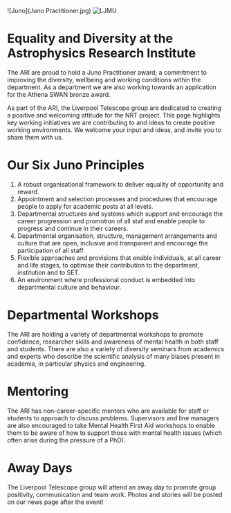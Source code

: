 ![Juno](Juno Practitioner.jpg) ![LJMU](ljmu_logo.jpg)

# Equality and Diversity at the Astrophysics Research Institute

The ARI are proud to hold a Juno Practitioner award; a commitment to improving the diversity, wellbeing and working conditions within the department. As a department we are also working towards an application for the Athena SWAN bronze award.

As part of the ARI, the Liverpool Telescope group are dedicated to creating a positive and welcoming attitude for the NRT project. This page highlights key working initiatives we are contributing to and ideas to create positive working environments. We welcome your input and ideas, and invite you to share them with us.

# Our Six Juno Principles

1. A robust organisational framework to deliver equality of opportunity and reward.
2. Appointment and selection processes and procedures that encourage people to apply for academic posts at all levels.
3. Departmental structures and systems which support and encourage the career progression and promotion of all staf and enable people to progress and continue in their careers.
4. Departmental organisation, structure, management arrangements and culture that are open, inclusive and transparent and encourage the participation of all staff.
5. Flexible approaches and provisions that enable individuals, at all career and life stages, to optimise their contribution to the department, institution and to SET.
6. An environment where professional conduct is embedded into departmental culture and behaviour. 

# Departmental Workshops

The ARI are holding a variety of departmental workshops to promote confidence, researcher skills and awareness of mental health in both staff and students. There are also a variety of diversity seminars from academics and experts who describe the scientific analysis of many biases present in academia, in particular physics and engineering.

# Mentoring

The ARI has non-career-specific mentors who are available for staff or students to approach to discuss problems. Supervisors and line managers are also encouraged to take Mental Health First Aid workshops to enable them to be aware of how to support those with mental health issues (which often arise during the pressure of a PhD).

# Away Days

The Liverpool Telescope group will attend an away day to promote group positivity, communication and team work. Photos and stories will be posted on our news page after the event!
